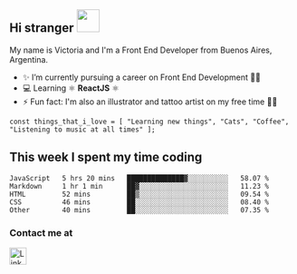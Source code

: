 ## Hi stranger  <img src="https://image.flaticon.com/icons/svg/620/620768.svg" width="40px">

My name is Victoria and I'm a Front End Developer from Buenos Aires, Argentina.
- ✨ I’m currently pursuing a career on Front End Development 👩‍💻
- 💻 Learning ⚛️ <b>ReactJS</b> ⚛️
- ⚡ Fun fact: I'm also an illustrator and tattoo artist on my free time 💉🐍

``const things_that_i_love = [
"Learning new things",
"Cats",
"Coffee",
"Listening to music at all times"
];``


## This week I spent my time coding

<!--START_SECTION:waka-->
```text
JavaScript   5 hrs 20 mins   ██████████████▓░░░░░░░░░░   58.07 % 
Markdown     1 hr 1 min      ██▓░░░░░░░░░░░░░░░░░░░░░░   11.23 % 
HTML         52 mins         ██▒░░░░░░░░░░░░░░░░░░░░░░   09.54 % 
CSS          46 mins         ██░░░░░░░░░░░░░░░░░░░░░░░   08.40 % 
Other        40 mins         ██░░░░░░░░░░░░░░░░░░░░░░░   07.35 % 
```
<!--END_SECTION:waka-->

### Contact me at <br>
<a href="https://www.linkedin.com/in/victoria-suarez1997/"><img src="https://image.flaticon.com/icons/svg/174/174857.svg" width="30px" alt="Linkedin log"/></a>
